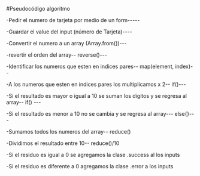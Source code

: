 #Pseudocódigo algoritmo

-Pedir el numero de tarjeta por medio de un form-----

<!-- -desabilitar el boton de verificar/pagar por dafault -->

<!-- -si no se ingresan 16 numeros o si esta vacio desabilitar boton-- if() -->

-Guardar el value del input (número de Tarjeta)----

-Convertir el numero a un array (Array.from())---

-revertir el orden del array-- reverse()---

-Identificar los numeros que esten en indices pares-- map(element, index)--

-A los numeros que esten en indices pares los multiplicamos x 2-- if()---

-Si el resultado es mayor o igual a 10 se suman los digitos y se regresa al array-- if() ---

-Si el resultado es menor a 10 no se cambia y se regresa al array--- else{}---

-Sumamos todos los numeros del array-- reduce()

-Dividimos el resultado entre 10-- reduce()/10

-Si el residuo es igual a 0 se agregamos la clase .success al los inputs

-Si el residuo es diferente a 0 agregamos la clase .error a los inputs

<!-- Revisar implementación para el boton desabilitado
Materialize.toast('I am a toast!', 3000, 'rounded') -->

<!-- La función debe recibir un elemento DOM que contenga <input>s con los siguientes nombres (atributo name):
pasar el elemento html como parametro -->


<!-- Funciones:
-función que desabilita boton (por default y por condición)
Revisar si se necesitan mas funciones
-función que valida tarjeta -->

<!-- que todos sean num
digitos 2 año y 2 mes
que no sean negativos
que solo tega año y mes
fecha futura
mes no mayor a 12


.error--- input borde rojo
.success--- input borde verde -->



<!-- funcion principal que llame a la funcion desabilitar 
o
funcion pricnipal, si todas las dema regresan true activa el boton

placeholder de ejemplo de como escribir los datos

revisar pattern!!!!!!!!!!!!!!!!!!!!!!

revisar funcion con keyup

revisar codigo ascci para eviotar numeros o letras

probable boton que revise si los datos estan bien----- si no estan bien rojo y dysplay block (buttton check form)

probable si estan bien display none y aparece el boton submmit

que submmit solo envie datos 

funcion que valide que solo entren numeros
fucion que valide que solo entra texto

-->



